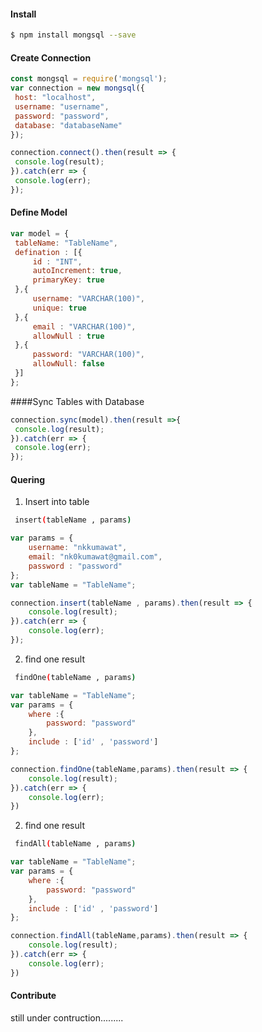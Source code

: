 #### Install

```sh
$ npm install mongsql --save
```


#### Create Connection

   ```javascript
const mongsql = require('mongsql');
 var connection = new mongsql({
	host: "localhost",
	username: "username",
	password: "password",
	database: "databaseName"
});

connection.connect().then(result => {
	console.log(result);
}).catch(err => {
	console.log(err);
});
   ```
#### Define Model

   ```javascript
var model = {
	tableName: "TableName",
	defination : [{
		id : "INT",
		autoIncrement: true,
		primaryKey: true
	},{
		username: "VARCHAR(100)",
		unique: true
	},{
		email : "VARCHAR(100)",
		allowNull : true
	},{
		password: "VARCHAR(100)",
		allowNull: false
	}]
};
   ```
   ####Sync Tables with Database
   ```javascript
 connection.sync(model).then(result =>{
	console.log(result);
}).catch(err => {
	console.log(err);
});
   
   ```
#### Quering 
1. Insert into table
```sh
 insert(tableName , params)
```

```javascript
var params = {
	username: "nkkumawat",
	email: "nk0kumawat@gmail.com",
	password : "password"
};
var tableName = "TableName";

connection.insert(tableName , params).then(result => {
	console.log(result);
}).catch(err => {
	console.log(err);
});
```
2. find one result 
```sh
 findOne(tableName , params)
```

```javascript
var tableName = "TableName";
var params = {
	where :{
		password: "password"
	},
	include : ['id' , 'password']
};

connection.findOne(tableName,params).then(result => {
	console.log(result);
}).catch(err => {
	console.log(err);
})

```
2. find one result 
```sh
 findAll(tableName , params)
```

```javascript
var tableName = "TableName";
var params = {
	where :{
		password: "password"
	},
	include : ['id' , 'password']
};

connection.findAll(tableName,params).then(result => {
	console.log(result);
}).catch(err => {
	console.log(err);
})

```
#### Contribute
still under contruction......... 
